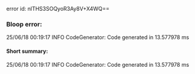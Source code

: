 error id: nlTHS3SOQyoR3Ay8V+X4WQ==
### Bloop error:

25/06/18 00:19:17 INFO CodeGenerator: Code generated in 13.577978 ms
#### Short summary: 

25/06/18 00:19:17 INFO CodeGenerator: Code generated in 13.577978 ms